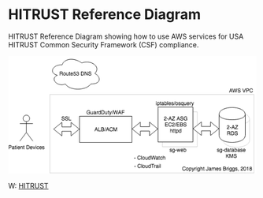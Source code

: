 # HITRUST Reference Diagram

HITRUST Reference Diagram showing how to use AWS services for USA HITRUST Common Security Framework (CSF) compliance.

![HITRUST Reference Diagram](HiTrustReferenceDiagram.png)

W: [HITRUST](https://en.wikipedia.org/wiki/HITRUST)
